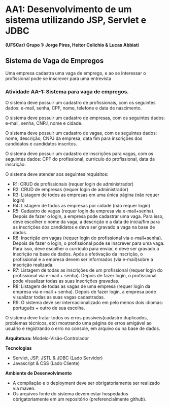# AA1: Desenvolvimento de um sistema utilizando JSP, Servlet e JDBC

**(UFSCar)**
**Grupo 1: Jorge Pires, Heitor Colichio & Lucas Abbiati**

## Sistema de Vaga de Empregos

Uma empresa cadastra uma vaga de emprego, e ao se interessar o profissional pode se inscrever para uma entrevista

### Atividade AA-1: Sistema para vaga de empregos.

O sistema deve possuir um cadastro de profissionais, com os seguintes dados: e-mail, senha, CPF, nome, telefone e data de nascimento.

O sistema deve possuir um cadastro de empresas, com os seguintes dados: e-mail, senha, CNPJ, nome e cidade.

O sistema deve possuir um cadastro de vagas, com os seguintes dados: nome, descrição, CNPJ da empresa, data fim para inscrições dos candidatos e candidatos inscritos.

O sistema deve possuir um cadastro de inscrições para vagas, com os seguintes dados: CPF do profissional, currículo do profissional, data da inscrição.

O sistema deve atender aos seguintes requisitos:
- R1: CRUD de profissionais (requer login de administrador)
- R2: CRUD de empresas (requer login de administrador)
- R3: Listagem de todos as empresas em uma única página (não requer login)
- R4: Listagem de todos as empresas por cidade (não requer login)
- R5: Cadastro de vagas (requer login da empresa via e-mail+senha). Depois de fazer o login, a empresa pode cadastrar uma vaga. Para isso, deve escolher o nome da vaga, a descrição e a data de inicia/fim para as inscrições dos candidatos e deve ser gravado a vaga na base de dados.
- R6: Inscrição em vagas (requer login do profissional via e-mail+senha). Depois de fazer o login, o profissional pode se inscrever para uma vaga. Para isso, deve escolher o currículo para enviar, e deve ser gravado a inscrição na base de dados. Após a efetivação da inscrição, o profissional e a empresa devem ser informados (via e-mail)sobre a inscrição realizada.
- R7: Listagem de todas as inscrições de um profissional (requer login do profissional via e-mail + senha). Depois de fazer login, o profissional pode visualizar todas as suas inscrições gravadas.
- R8: Listagem de todas as vagas de uma empresa (requer login da empresa via e-mail + senha). Depois de fazer login, a empresa pode visualizar todas as suas vagas cadastradas.
- R9: O sistema deve ser internacionalizado em pelo menos dois idiomas: português + outro de sua escolha.

O sistema deve tratar todos os erros possíveis(cadastro duplicados, problemas técnicos, etc) mostrando uma página de erros amigável ao usuário e registrando o erro no console, em arquivo ou na base de dados.

**Arquitetura:** Modelo-Visão-Controlador

**Tecnologias**
- Servlet, JSP, JSTL & JDBC (Lado Servidor)
- Javascript & CSS (Lado Cliente)

**Ambiente de Desenvolvimento**
- A compilação e o deployment deve ser obrigatoriamente ser realizado via maven.
- Os arquivos fonte do sistema devem estar hospedados obrigatoriamente em um repositório (preferencialmente github).
